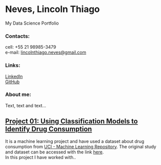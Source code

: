 # Neves, Lincoln Thiago
My Data Science Portfolio

### Contacts:
cell: +55 21 98985-3479 <br>
e-mail: lincolnthiago.neves@gmail.com

### Links:
[LinkedIn](https://www.linkedin.com/in/lincolntneves/?locale=en_US)<br>
[GitHub](https://github.com/lincolntneves)

### About me:
Text, text and text...

## [Project 01: Using Classification Models to Identify Drug Consumption](https://bit.ly/2ZJorHl)
It is a machine learning project and have used a dataset about drug consumption from [UCI - Machine Learning Repository](https://archive.ics.uci.edu/ml/index.php). The original study and dataset can be accessed with the link [here](https://archive.ics.uci.edu/ml/datasets/Drug+consumption+%28quantified%29).<br>
In this project I have worked with..
